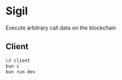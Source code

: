 # Sigil

Execute arbitrary call data on the blockchain

## Client

```bash
cd client
bun i
bun run dev
```
